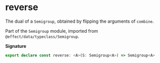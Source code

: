 # reverse

The dual of a `Semigroup`, obtained by flipping the arguments of `combine`.

Part of the `Semigroup` module, imported from `@effect/data/typeclass/Semigroup`.

**Signature**

```ts
export declare const reverse: <A>(S: Semigroup<A>) => Semigroup<A>
```
